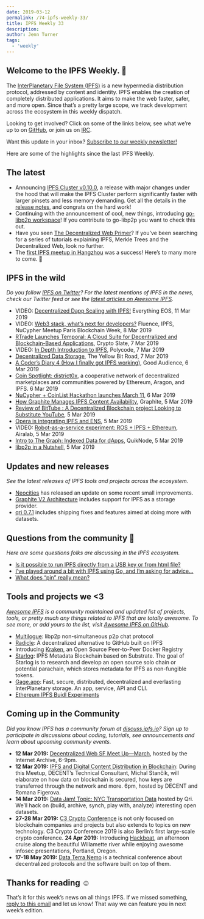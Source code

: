 ```yaml
---
date: 2019-03-12
permalink: /74-ipfs-weekly-33/
title: IPFS Weekly 33
description:
author: Jenn Turner
tags:
  - 'weekly'
---
```


## Welcome to the IPFS Weekly. 👋

The [InterPlanetary File System (IPFS)](https://ipfs.io/) is a new hypermedia distribution protocol, addressed by content and identity. IPFS enables the creation of completely distributed applications. It aims to make the web faster, safer, and more open. Since that’s a pretty large scope, we track development across the ecosystem in this weekly dispatch.

Looking to get involved? Click on some of the links below, see what we’re up to on [GitHub](https://github.com/ipfs), or join us on [IRC](https://riot.im/app/#/room/#ipfs:matrix.org).

Want this update in your inbox? [Subscribe to our weekly newsletter!](http://eepurl.com/gL2Pi5)

Here are some of the highlights since the last IPFS Weekly.

## The latest

- Announcing [IPFS Cluster v0.10.0](https://github.com/ipfs/ipfs-cluster/blob/master/CHANGELOG.md), a release with major changes under the hood that will make the IPFS Cluster perform significantly faster with larger pinsets and less memory demanding. Get all the details in the [release notes](https://cluster.ipfs.io/news/0.10.0_release/), and congrats on the hard work!
- Continuing with the announcement of cool, new things, introducing [go-libp2p workspace](https://github.com/libp2p/workspace-go-libp2p)! If you contribute to go-libp2p you want to check this out.
- Have you seen [The Decentralized Web Primer](https://dweb-primer.ipfs.io/)? If you’ve been searching for a series of tutorials explaining IPFS, Merkle Trees and the Decentralized Web, look no further.
- The [first IPFS meetup in Hangzhou](https://twitter.com/DataHome2/status/1104706359541391364) was a success! Here’s to many more to come. 🎉

## IPFS in the wild

_Do you follow [IPFS on Twitter](https://twitter.com/IPFSbot)? For the latest mentions of IPFS in the news, check our Twitter feed or see the [latest articles on Awesome IPFS](https://awesome.ipfs.io/categories/articles/)._

- VIDEO: [Decentralized Dapp Scaling with IPFS!](https://www.youtube.com/watch?time_continue=2&v=-XdVnK22mZc) Everything EOS, 11 Mar 2019
- VIDEO: [Web3 stack, what’s next for developers?](https://www.youtube.com/watch?v=N76-HcQDuhQ&feature=youtu.be) Fluence, IPFS, NuCypher Meetup Paris Blockchain Week, 8 Mar 2019
- [RTrade Launches Temporal: A Cloud Suite for Decentralized and Blockchain-Based Applications](https://cryptoslate.com/press-releases/rtrade-launches-temporal-a-cloud-suite-for-decentralized-and-blockchain-based-applications/), Crypto Slate, 7 Mar 2019
- VIDEO: [In Depth Introduction to IPFS](https://www.youtube.com/watch?v=GJ2980DWdyc), Polycode, 7 Mar 2019
- [Decentralized Data Storage](https://theyellowbitroad.com/blog/2019/03/07/decentralized-data-storage/), The Yellow Bit Road, 7 Mar 2019
- [A Coder’s Diary 4 (How I finally got IPFS working)](https://blog.goodaudience.com/a-coders-diary-4-how-i-finally-got-ipfs-working-60f1fb6a4972), Good Audience, 6 Mar 2019
- [Coin Spotlight: district0x](https://medium.com/coinplan-insights/coin-spotlight-district0x-4abf46d102e2), a cooperative network of decentralized marketplaces and communities powered by Ethereum, Aragon, and IPFS. 6 Mar 2019
- [NuCypher + CoinList Hackathon launches March 11](https://medium.com/@coinlist/nucypher-coinlist-hackathon-launches-march-11-6265d2368443), 6 Mar 2019
- [How Graphite Manages IPFS Content Availability](https://medium.com/the-lead/how-graphite-manages-ipfs-content-availability-17443ef1e959), Graphite, 5 Mar 2019
- [Review of BitTube : A Decentralized Blockchain project Looking to Substitute YouTube](https://www.cryptonewsz.com/review-of-bittube-a-decentralized-blockchain-project-looking-to-substitute-youtube/10611/), 5 Mar 2019
- [Opera is integrating IPFS and ENS](https://twitter.com/ensdomains/status/1102884419017297921), 5 Mar 2019
- VIDEO: [Robot-as-a-service experiment: ROS + IPFS + Ethereum](https://www.youtube.com/watch?v=-GgnykaVWeQ), Airalab, 5 Mar 2019
- [Intro to The Graph: Indexed Data for dApps](https://medium.com/quiknode/an-intro-to-the-graph-indexed-data-for-dapps-4d83011d0d99), QuikNode, 5 Mar 2019
- [libp2p in a Nutshell](https://medium.com/@seraya/libp2p-in-a-nutshell-2cfbcb519c87), 5 Mar 2019

## Updates and new releases

_See the latest releases of IPFS tools and projects across the ecosystem._

- [Neocities](https://blog.neocities.org/blog/2018/03/06/cdn-and-file-improvements.html) has released an update on some recent small improvements.
- [Graphite V2 Architecture](https://medium.com/the-lead/graphite-v2-architecture-cae4dacb375) includes support for IPFS as a storage provider.
- [qri 0.7.1](https://github.com/qri-io/qri/releases/tag/v0.7.1) includes shipping fixes and features aimed at doing more with datasets.

## Questions from the community 🤔

_Here are some questions folks are discussing in the IPFS ecosystem._

- [Is it possible to run IPFS directly from a USB key or from html file?](https://discuss.ipfs.io/t/run-ipfs-from-a-usb-key-or-a-html-file/5011)
- [I’ve played around a bit with IPFS using Go, and I’m asking for advice...](https://discuss.ipfs.io/t/learn-to-use-ipfs-with-go/5010)
- [What does “pin” really mean?](https://discuss.ipfs.io/t/i-am-new-to-this-and-i-have-several-questions/4982)

## Tools and projects we <3

_[Awesome IPFS](https://awesome.ipfs.io/) is a community maintained and updated list of projects, tools, or pretty much any things related to IPFS that are totally awesome. To see more, or add yours to the list, visit [Awesome IPFS on GitHub](https://github.com/ipfs/awesome-ipfs)._

- [Multilogue](https://github.com/assemblaj/Multilogue): libp2p non-simultaneous p2p chat protocol
- [Radicle](http://www.radicle.xyz/): A decentralized alternative to GitHub built on IPFS
- Introducing [Kraken](https://eng.uber.com/introducing-kraken/), an Open Source Peer-to-Peer Docker Registry
- [Starlog](https://github.com/PACTCare/Starlog): IPFS Metadata Blockchain based on Substrate. The goal of Starlog is to research and develop an open source solo chain or potential parachain, which stores metadata for IPFS as non-fungible tokens.
- [Gage.app](https://github.com/tunnckoCore/gage): Fast, secure, distributed, decentralized and everlasting InterPlanetary storage. An app, service, API and CLI.
- [Ethereum IPFS Buidl Experiments](https://medium.com/@megaadmin/ethereum-ipfs-buidl-experiments-e97f546b21a0)

## Coming up in the Community

_Did you know IPFS has a community forum at [discuss.ipfs.io](https://discuss.ipfs.io/)? Sign up to participate in discussions about coding, tutorials, see announcements and learn about upcoming community events._

- **12 Mar 2019:** [Decentralized Web SF Meet Up—March](https://www.eventbrite.com/e/decentralized-web-sf-meet-upmarch-tickets-56515197477), hosted by the Internet Archive, 6-9pm.
- **12 Mar 2019:** [IPFS and Digital Content Distribution in Blockchain](https://www.meetup.com/DECENT/events/259500556/): During this Meetup, DECENT’s Technical Consultant, Michal Stančík, will elaborate on how data on blockchain is secured, how keys are transferred through the network and more. 6pm, hosted by DECENT and Romana Figerova.
- **14 Mar 2019:** [Data Jam! Topic: NYC Transportation Data](https://www.meetup.com/Qri-Data-Jam/events/259095254/) hosted by Qri. We’ll hack on (build, archive, synch, play with, analyze) interesting open datasets.
- **27-28 Mar 2019:** [C3 Crypto Conference](https://crypto-conference.com/) is not only focused on blockchain companies and projects but also extends to topics on new technology. C3 Crypto Conference 2019 is also Berlin’s first large-scale crypto conference.
  **24 Apr 2019:** Introducing [Hackboat](https://hackboat.org/), an afternoon cruise along the beautiful Willamette river while enjoying awesome infosec presentations, Portland, Oregon.
- **17-18 May 2019:** [Data Terra Nemo](https://dtn.is/) is a technical conference about decentralized protocols and the software built on top of them.

## Thanks for reading ☺️

That’s it for this week’s news on all things IPFS. If we missed something, [reply to this email](mailto:newsletter@ipfs.io) and let us know! That way we can feature you in next week’s edition.
